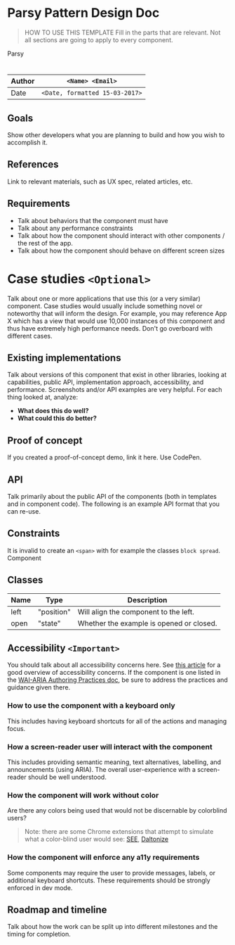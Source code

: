 # Parsy Pattern Design Doc

> HOW TO USE THIS TEMPLATE
> Fill in the parts that are relevant. Not all sections are going to apply to every component.

Parsy

# <Component Name>

Author | `<Name> <Email>`
--- | ---
Date | `<Date, formatted 15-03-2017>`

## Goals
Show other developers what you are planning to build and how you wish to accomplish it.

## References
Link to relevant materials, such as UX spec, related articles, etc.

## Requirements

- Talk about behaviors that the component must have
- Talk about any performance constraints
- Talk about how the component should interact with other components / the rest of the app.
- Talk about how the component should behave on different screen sizes

# Case studies `<Optional>`
Talk about one or more applications that use this (or a very similar) component. Case studies would usually include something novel or
noteworthy that will inform the design. For example, you may reference App X which has a view that would use 10,000 instances of this
component and thus have extremely high performance needs. Don't go overboard with different cases.

## Existing implementations
Talk about versions of this component that exist in other libraries, looking at capabilities, public API, implementation approach, accessibility, and
performance. Screenshots and/or API examples are very helpful.
For each thing looked at, analyze:
- **What does this do well?**
- **What could this do better?**

## Proof of concept
If you created a proof-of-concept demo, link it here. Use CodePen.

## API
Talk primarily about the public API of the components (both in templates and in component code). The following is an example API format that
you can re-use.

## Constraints
It is invalid to create an `<span>` with for example the classes `block spread`.
Component

## Classes

Name | Type | Description
------|------|-------------
left | "position" | Will align the component to the left.
open | "state" | Whether the example is opened or closed.

## Accessibility `<Important>`

You should talk about all accessibility concerns here. See [this article] for a good overview of accessibility concerns.
If the component is one listed in the [WAI-ARIA Authoring Practices doc], be sure to address the practices and guidance given there.

### How to use the component with a keyboard only
This includes having keyboard shortcuts for all of the actions and managing focus.
### How a screen-reader user will interact with the component
This includes providing semantic meaning, text alternatives, labelling, and announcements (using ARIA). The overall user-experience with a
screen-reader should be well understood.
### How the component will work without color
Are there any colors being used that would not be discernable by colorblind users?
> Note: there are some Chrome extensions that attempt to simulate what a color-blind user would see: [SEE], [Daltonize]
### How the component will enforce any a11y requirements
Some components may require the user to provide messages, labels, or additional keyboard shortcuts. These requirements should be strongly
enforced in dev mode.

## Roadmap and timeline
Talk about how the work can be split up into different milestones and the timing for completion.

[this article]: https://www.polymer-project.org/0.5/articles/accessible-web-components.html
[Daltonize]: https://chrome.google.com/webstore/detail/chrome-daltonize/efeladnkafmoofnbagdbfaieabmejfcf
[SEE]: https://chrome.google.com/webstore/detail/see/dkihcccbkkakkbpikjmpnbamkgbjfdcn
[WAI-ARIA Authoring Practices doc]: https://www.polymer-project.org/0.5/articles/accessible-web-components.html
